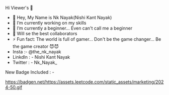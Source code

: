 Hi Viewer's 👋
- 👀 Hey, My Name is Nk Nayak(Nishi Kant Nayak)
- 🔭 I’m currently working on my skills
- 🌱 I’m currently a beginner... Even can't call me a beginner
- 👯 Will se the best collaborators
- ⚡ Fun fact: The world is full of gamer... Don't be the game changer... Be the game creator 😈😈
-  Insta :-  @the_nk_nayak 
-  Linkdln : -  Nishi Kant Nayak
-  Twitter : - Nk_Nayak_

New Badge Included : - 

https://badgen.net/https://assets.leetcode.com/static_assets/marketing/2024-50.gif
